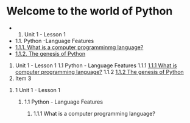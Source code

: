 # Welcome to the world of Python

- 1. Unit 1 - Lesson 1
- 1.1. Python -Language Features
- [1.1.1. What is a computer programminmg language?](1/1.1./1.1.1.md)
- [1.1.2. The genesis of Python](1/1.1./1.1.2.md)

1. Unit 1 - Lesson 1
   1.1 Python - Language Features
      1.1.1 [1.1.1 What is computer programming language?](1/1.1./1.1.1.md)
      1.1.2 [1.1.2 The genesis of Python](1/1.1./1.1.2.md)
2. Item 3

<ol>
	<li>1 Unit 1 - Lesson 1</li>
		<ol>
			<li>1.1 Python - Language Features</li>
				<ol>
					<li>1.1.1 What is a computer programming language?</li>
				</ol>
		</ol>
</ol>
